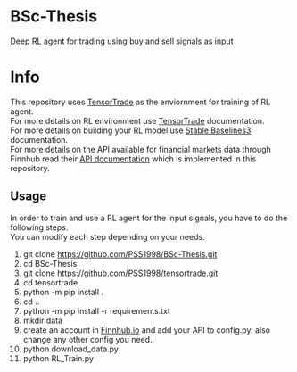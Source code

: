 # BSc-Thesis
Deep RL agent for trading using buy and sell signals as input

# Info
This repository uses [TensorTrade](https://github.com/PSS1998/tensortrade) as the enviornment for training of RL agent.<br/>
For more details on RL environment use [TensorTrade](https://github.com/PSS1998/tensortrade/tree/master/docs/source) documentation.<br/>
For more details on building your RL model use [Stable Baselines3](https://stable-baselines3.readthedocs.io/en/master/) documentation.<br/>
For more details on the API available for financial markets data through Finnhub read their [API documentation](https://finnhub.io/docs/api/introduction) which is implemented in this repository.<br/>

## Usage
In order to train and use a RL agent for the input signals, you have to do the following steps.<br/>
You can modify each step depending on your needs.<br/>
1. git clone https://github.com/PSS1998/BSc-Thesis.git <br/>
2. cd BSc-Thesis <br/>
3. git clone https://github.com/PSS1998/tensortrade.git <br/>
4. cd tensortrade <br/>
5. python -m pip install . <br/>
6. cd .. <br/>
7. python -m pip install -r requirements.txt <br/>
8. mkdir data <br/>
9. create an account in [Finnhub.io](https://finnhub.io/) and add your API to config.py. also change any other config you need. <br/>
10. python download_data.py <br/>
11. python RL_Train.py <br/>

